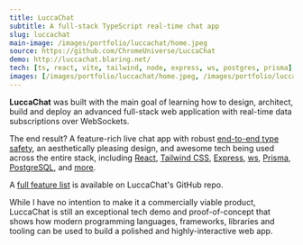 ```yaml
---
title: LuccaChat
subtitle: A full-stack TypeScript real-time chat app
slug: luccachat
main-image: /images/portfolio/luccachat/home.jpeg
source: https://github.com/ChromeUniverse/LuccaChat
demo: http://luccachat.blaring.net/
tech: [ts, react, vite, tailwind, node, express, ws, postgres, prisma]
images: [/images/portfolio/luccachat/home.jpeg, /images/portfolio/luccachat/preview-violet.png, /images/portfolio/luccachat/invite.png, /images/portfolio/luccachat/account-settings.png, /images/portfolio/luccachat/light-mode-group-settings.png]
---
```


**LuccaChat** was built with the main goal of learning how to design, architect, build and deploy an advanced full-stack web application with real-time data subscriptions over WebSockets.

The end result? A feature-rich live chat app with robust [end-to-end type safety](https://zod.dev/), an aesthetically pleasing design, and awesome tech being used across the entire stack, including [React](https://reactjs.org/), [Tailwind CSS](https://tailwindcss.com/), [Express](https://expressjs.com/), [ws](https://github.com/websockets/ws), [Prisma](https://prisma.io), [PostgreSQL](https://www.prisma.io/), and [more](https://github.com/ChromeUniverse/LuccaChat). 

A [full feature list](https://github.com/ChromeUniverse/LuccaChat#features) is available on LuccaChat's GitHub repo.

While I have no intention to make it a commercially viable product, LuccaChat is still an exceptional tech demo and proof-of-concept that shows how modern programming languages, frameworks, libraries and tooling can be used to build a polished and highly-interactive web app.